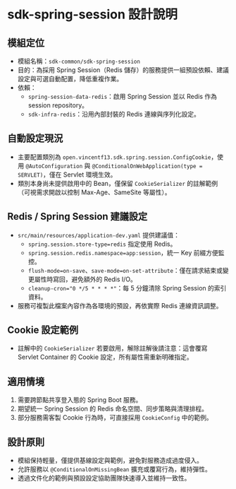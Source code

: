 # sdk-spring-session 設計說明

## 模組定位
- 模組名稱：`sdk-common/sdk-spring-session`
- 目的：為採用 Spring Session（Redis 儲存）的服務提供一組預設依賴、建議設定與可選自動配置，降低重複作業。
- 依賴：
  - `spring-session-data-redis`：啟用 Spring Session 並以 Redis 作為 session repository。
  - `sdk-infra-redis`：沿用內部封裝的 Redis 連線與序列化設定。

## 自動設定現況
- 主要配置類別為 `open.vincentf13.sdk.spring.session.ConfigCookie`，使用 `@AutoConfiguration` 與 `@ConditionalOnWebApplication(type = SERVLET)`，僅在 Servlet 環境生效。
- 類別本身尚未提供啟用中的 Bean，僅保留 `CookieSerializer` 的註解範例（可視需求開啟以控制 Max-Age、SameSite 等屬性）。

## Redis / Spring Session 建議設定
- `src/main/resources/application-dev.yaml` 提供建議值：
  - `spring.session.store-type=redis` 指定使用 Redis。
  - `spring.session.redis.namespace=app:session`，統一 Key 前綴方便監控。
  - `flush-mode=on-save`、`save-mode=on-set-attribute`：僅在請求結束或變更屬性時寫回，避免額外的 Redis I/O。
  - `cleanup-cron="0 */5 * * * *"`：每 5 分鐘清除 Spring Session 的索引資料。
- 服務可複製此檔案內容作為各環境的預設，再依實際 Redis 連線資訊調整。

## Cookie 設定範例
- 註解中的 `CookieSerializer` 若要啟用，解除註解後請注意：這會覆寫 Servlet Container 的 Cookie 設定，所有屬性需重新明確指定。

## 適用情境
1. 需要跨節點共享登入態的 Spring Boot 服務。
2. 期望統一 Spring Session 的 Redis 命名空間、同步策略與清理排程。
3. 部分服務需客製 Cookie 行為時，可直接採用 `CookieConfig` 中的範例。


## 設計原則
- 模組保持輕量，僅提供基線設定與範例，避免對服務造成過度侵入。
- 允許服務以 `@ConditionalOnMissingBean` 擴充或覆寫行為，維持彈性。
- 透過文件化的範例與預設設定協助團隊快速導入並維持一致性。

